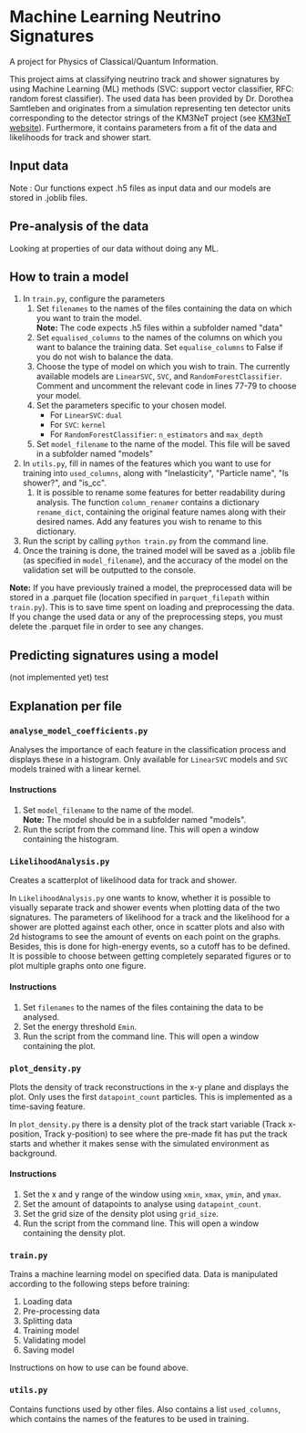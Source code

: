 # Machine Learning Neutrino Signatures
A project for Physics of Classical/Quantum Information.

This project aims at classifying neutrino track and shower signatures by using Machine Learning (ML) methods (SVC: support vector classifier, RFC: random forest classifier). The used data has been provided by Dr. Dorothea Samtleben and originates from a simulation representing ten detector units corresponding to the detector strings of the KM3NeT project (see [KM3NeT website](https://www.km3net.org/)). Furthermore, it contains parameters from a fit of the data and likelihoods for track and shower start.

## Input data
Note : Our functions expect .h5 files as input data and our models are stored in .joblib files.

## Pre-analysis of the data
Looking at properties of our data without doing any ML.

## How to train a model
1. In `train.py`, configure the parameters
	1. Set `filenames` to the names of the files containing the data on which you want to train the model.\
	**Note:** The code expects .h5 files within a subfolder named "data"
	2. Set `equalised_columns` to the names of the columns on which you want to balance the training data. Set `equalise_columns` to False if you do not wish to balance the data.
	3. Choose the type of model on which you wish to train. The currently available models are `LinearSVC`, `SVC`, and `RandomForestClassifier`. Comment and uncomment the relevant code in lines 77-79 to choose your model.
	4. Set the parameters specific to your chosen model.
		- For `LinearSVC`: `dual`
		- For `SVC`: `kernel`
		- For `RandomForestClassifier`: `n_estimators` and `max_depth`
	5. Set `model_filename` to the name of the model. This file will be saved in a subfolder named "models"
2. In `utils.py`, fill in names of the features which you want to use for training into `used_columns`, along with "Inelasticity", "Particle name", "Is shower?", and "is_cc".
	1. It is possible to rename some features for better readability during analysis. The function `column_renamer` contains a dictionary `rename_dict`, containing the original feature names along with their desired names. Add any features you wish to rename to this dictionary.
3. Run the script by calling `python train.py` from the command line.
4. Once the training is done, the trained model will be saved as a .joblib file (as specified in `model_filename`), and the accuracy of the model on the validation set will be outputted to the console.

**Note:** If you have previously trained a model, the preprocessed data will be stored in a .parquet file (location specified in `parquet_filepath` within `train.py`). This is to save time spent on loading and preprocessing the data. If you change the used data or any of the preprocessing steps, you must delete the .parquet file in order to see any changes. 

## Predicting signatures using a model
(not implemented yet)
test

## Explanation per file
### `analyse_model_coefficients.py`
Analyses the importance of each feature in the classification process and displays these in a histogram. Only available for `LinearSVC` models and `SVC` models trained with a linear kernel.

#### Instructions
1. Set `model_filename` to the name of the model.\
**Note:** The model should be in a subfolder named "models".
2. Run the script from the command line. This will open a window containing the histogram.

### `LikelihoodAnalysis.py`
Creates a scatterplot of likelihood data for track and shower.

In `LikelihoodAnalysis.py` one wants to know, whether it is possible to visually separate track and shower events when plotting data of the two signatures. The parameters of likelihood for a track and the likelihood for a shower are plotted against each other, once in scatter plots and also with 2d histograms to see the amount of events on each point on the graphs. Besides, this is done for high-energy events, so a cutoff has to be defined. It is possible to choose between getting completely separated figures or to plot multiple graphs onto one figure.

#### Instructions
1. Set `filenames` to the names of the files containing the data to be analysed.
2. Set the energy threshold `Emin`.
3. Run the script from the command line. This will open a window containing the plot.

### `plot_density.py`
Plots the density of track reconstructions in the x-y plane and displays the plot. Only uses the first `datapoint_count` particles. This is implemented as a time-saving feature.

In `plot_density.py` there is a density plot of the track start variable (Track x-position, Track y-position) to see where the pre-made fit has put the track starts and whether it makes sense with the simulated environment as background.

#### Instructions
1. Set the x and y range of the window using `xmin`, `xmax`, `ymin`, and `ymax`.
2. Set the amount of datapoints to analyse using `datapoint_count`.
3. Set the grid size of the density plot using `grid_size`.
4. Run the script from the command line. This will open a window containing the density plot.

### `train.py`
Trains a machine learning model on specified data. Data is manipulated according to the following steps before training:
1. Loading data
2. Pre-processing data
3. Splitting data
4. Training model
5. Validating model
6. Saving model

Instructions on how to use can be found above.

### `utils.py`
Contains functions used by other files. Also contains a list `used_columns`, which contains the names of the features to be used in training.